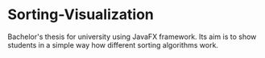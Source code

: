 # Sorting-Visualization
Bachelor's thesis for university using JavaFX framework. Its aim is to show students in a simple way how different sorting algorithms work.
